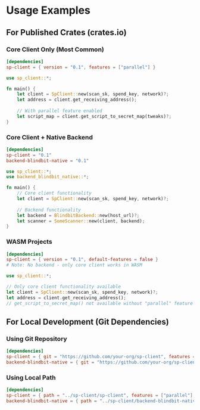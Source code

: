 # Usage Examples

## For Published Crates (crates.io)

### Core Client Only (Most Common)
```toml
[dependencies]
sp-client = { version = "0.1", features = ["parallel"] }
```

```rust
use sp_client::*;

fn main() {
    let client = SpClient::new(scan_sk, spend_key, network)?;
    let address = client.get_receiving_address();
    
    // With parallel feature enabled
    let script_map = client.get_script_to_secret_map(tweaks)?;
}
```

### Core Client + Native Backend
```toml
[dependencies]
sp-client = "0.1"
backend-blindbit-native = "0.1"
```

```rust
use sp_client::*;
use backend_blindbit_native::*;

fn main() {
    // Core client functionality
    let client = SpClient::new(scan_sk, spend_key, network)?;
    
    // Backend functionality
    let backend = BlindbitBackend::new(host_url)?;
    let scanner = SomeScanner::new(client, backend);
}
```

### WASM Projects
```toml
[dependencies]
sp-client = { version = "0.1", default-features = false }
# Note: No backend - only core client works in WASM
```

```rust
use sp_client::*;

// Only core client functionality available
let client = SpClient::new(scan_sk, spend_key, network)?;
let address = client.get_receiving_address();
// get_script_to_secret_map() not available without "parallel" feature
```

## For Local Development (Git Dependencies)

### Using Git Repository
```toml
[dependencies]
sp-client = { git = "https://github.com/your-org/sp-client", features = ["parallel"] }
backend-blindbit-native = { git = "https://github.com/your-org/sp-client" }
```

### Using Local Path
```toml
[dependencies]
sp-client = { path = "../sp-client/sp-client", features = ["parallel"] }
backend-blindbit-native = { path = "../sp-client/backend-blindbit-native" }
```

